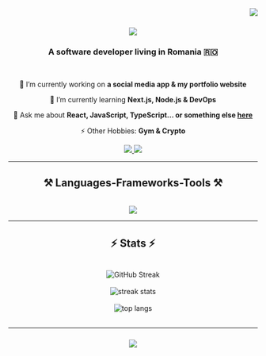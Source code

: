 <img align="right" src="https://visitor-badge.laobi.icu/badge?page_id=ionandrei44.ionandrei44" />

<h1 align="center">
    <img src="https://readme-typing-svg.herokuapp.com/?font=Righteous&size=35&center=true&vCenter=true&width=500&height=70&duration=4000&lines=Hi+There!+👋;+I'm+Andrei!;" />
</h1>

<h3 align="center">A software developer living in Romania 🇷🇴</h3>

<br/>

<div align="center">
 
 🔭 I’m currently working on **a social media app & my portfolio website**
 
 🌱 I’m currently learning **Next.js, Node.js & DevOps**

 💬 Ask me about **React, JavaScript, TypeScript... or something else [here](https://github.com/ionandrei44/ionandrei44/issues)**

 ⚡ Other Hobbies: **Gym & Crypto**
 
 </div>
 
<div align="center"> 
  <a href="mailto:ionandrei.dev@gmail.com">
    <img src="https://img.shields.io/badge/Gmail-333333?style=for-the-badge&logo=gmail&logoColor=red" />
  </a>
  <a href="https://www.youtube.com/@ionandrei44" target="_blank">
     <img src="https://img.shields.io/badge/YouTube-red?style=for-the-badge&logo=youtube&logoColor=white" target="_blank" />
  </a>
</div>

 <hr/>
 
<h2 align="center">⚒️ Languages-Frameworks-Tools ⚒️</h2>
<br/>
<div align="center">
    <img src="https://skillicons.dev/icons?i=react,javascript,typescript,nodejs,express,firebase,mongodb,nextjs,mysql,bootstrap,mui,html,css,vscode,github,figma,tailwind,git,docker,postman&perline=5" />
    <br>
</div>

<hr/>
<h2 align="center">⚡ Stats ⚡</h2>
<br>
<div align="center">
  <img src="https://streak-stats.demolab.com?user=ionandrei44&theme=radical" alt="GitHub Streak" />
</div>
<br>
<div align="center">
    <img src="https://github-readme-stats.vercel.app/api?username=ionandrei44&show_icons=true&theme=radical" alt="streak stats"/>
</div>
<br>
<div align="center">
    <img align="center" src="https://github-readme-stats.vercel.app/api/top-langs/?username=ionandrei44&hide=HTML&langs_count=8&layout=compact&theme=radical" alt="top langs" />
</div>

<br/>
<hr/>

<h3 align="center">
    <img src="https://readme-typing-svg.herokuapp.com/?font=Righteous&size=25&center=true&vCenter=true&width=500&height=70&duration=4000&lines=Thanks+for+visiting!+✌">
</h3>

<br/>
